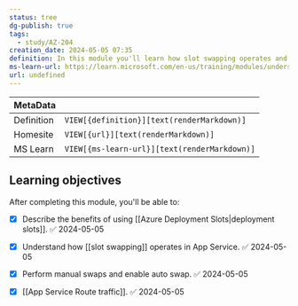```yaml
---
status: tree
dg-publish: true
tags:
  - study/AZ-204
creation_date: 2024-05-05 07:35
definition: In this module you'll learn how slot swapping operates and how to perform a swap. You'll also learn how to route traffic to different slots manually and automatically.
ms-learn-url: https://learn.microsoft.com/en-us/training/modules/understand-app-service-deployment-slots/
url: undefined
---
```


| MetaData   |                                              |
| ---------- | -------------------------------------------- |
| Definition | `VIEW[{definition}][text(renderMarkdown)]`   |
| Homesite   | `VIEW[{url}][text(renderMarkdown)]`          |
| MS Learn   | `VIEW[{ms-learn-url}][text(renderMarkdown)]` |

## Learning objectives

After completing this module, you'll be able to:

- [x] Describe the benefits of using [[Azure Deployment Slots|deployment slots]]. ✅ 2024-05-05
- [x] Understand how [[slot swapping]] operates in App Service. ✅ 2024-05-05
- [x] Perform manual swaps and enable auto swap. ✅ 2024-05-05
- [x] [[App Service Route traffic]]. ✅ 2024-05-05

